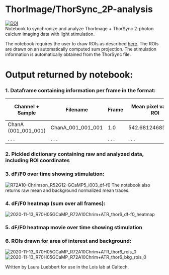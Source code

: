 # ThorImage/ThorSync_2P-analysis
[![DOI](https://zenodo.org/badge/275931002.svg)](https://zenodo.org/badge/latestdoi/275931002)  
Notebook to synchronize and analyze ThorImage + ThorSync 2-photon calcium imaging data with light stimulation.  

The notebook requires the user to draw ROIs as described [here](https://github.com/lauraluebbert/confocal_z-stack_analysis/blob/master/README.md). The ROIs are drawn on an automatically computed sum projection. The stimulation information is automatically obtained from the ThorSync file.

# Output returned by notebook:

### 1. Dataframe containing information per frame in the format:

Channel + Sample	 | Filename	        | Frame	|Mean pixel value in ROI | Mean pixel value in bkg area |	Norm_mean_pixel_value_in_ROI |	Time passed (s) |	dF/F0	| LED (ON/OFF)|
-------------------|------------------|-------|------------------------|------------------------------|------------------------------|------------------|-------|-------------|
ChanA (001_001_001)| ChanA_001_001_001|	1.0	  |542.6812468577175	     | 541.7430997876858	          |0.9381470700317323.           |	0.0             |	0.95  |	0           |
. . .              | . . .            |	. . . |. . .	                 | . . .	                      |. . .	                       |	. . .           |	. . .	| . . .       |

### 2. Pickled dictionary containing raw and analyzed data, including ROI coordinates

### 3. dF/F0 over time showing stimulation:
![R72A10-Chrimson_R52G12-GCaMP5_i003_df-f0](https://user-images.githubusercontent.com/56094636/156092081-a81363a3-789d-4090-9104-e7ad5bd791df.png)
The notebook also returns raw mean and background normalized mean traces.

### 4. dF/F0 heatmap (sum over all frames):
![2020-11-13_R70H05GCaMP_R72A10Chrim+ATR_thor6_df-f0_heatmap](https://user-images.githubusercontent.com/56094636/156091730-463c4883-5d9b-494a-944d-a6a562c62710.png)

### 5. dF/F0 heatmap movie over time showing stimulation

### 6. ROIs drawn for area of interest and background:
![2020-11-13_R70H05GCaMP_R72A10Chrim+ATR_thor6_rois_0](https://user-images.githubusercontent.com/56094636/156091221-d2ebeef5-7a64-40b5-a63c-8d4f2858223c.png)
![2020-11-13_R70H05GCaMP_R72A10Chrim+ATR_thor6_bkg_rois_0](https://user-images.githubusercontent.com/56094636/156091196-315b928f-a331-4093-9131-3eda1ace2a77.png)

Written by Laura Luebbert for use in the Lois lab at Caltech.  

